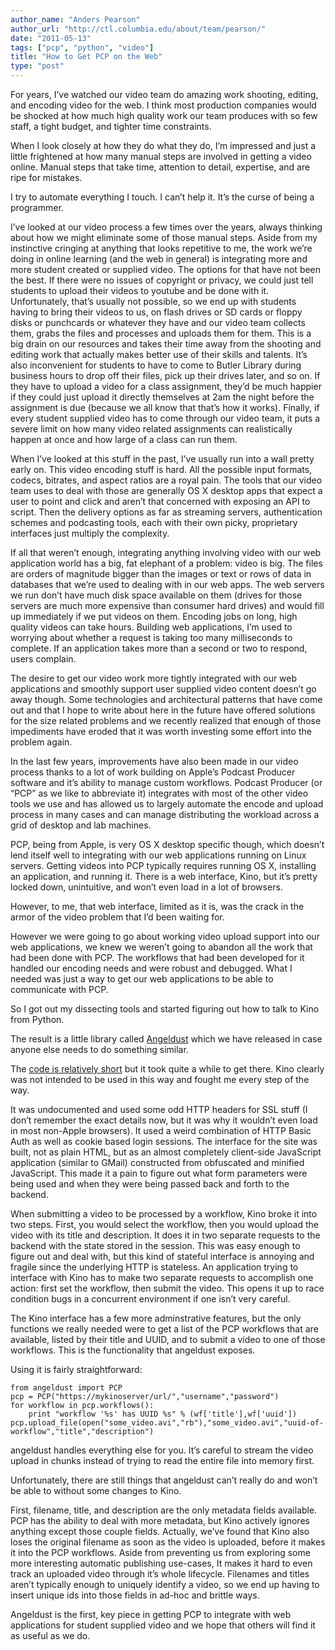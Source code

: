 ```yaml
---
author_name: "Anders Pearson"
author_url: "http://ctl.columbia.edu/about/team/pearson/"
date: "2011-05-13"
tags: ["pcp", "python", "video"]
title: "How to Get PCP on the Web"
type: "post"
---
```


<p>For years, I&#8217;ve watched our video team do amazing work shooting,
editing, and encoding video for the web. I think most production
companies would be shocked at how much high quality work our team
produces with so few staff, a tight budget, and tighter time
constraints. </p>

<!--more-->

<p>When I look closely at how they do what they do, I&#8217;m impressed and
just a little frightened at how many manual steps are involved in
getting a video online. Manual steps that take time, attention to
detail, expertise, and are ripe for mistakes. </p>

<p>I try to automate everything I touch. I can&#8217;t help it. It&#8217;s the curse
of being a programmer. </p>

<p>I&#8217;ve looked at our video process a few times over the years, always
thinking about how we might eliminate some of those manual
steps. Aside from my instinctive cringing at anything that looks
repetitive to me, the work we&#8217;re doing in online learning (and the web
in general) is integrating more and more student created or supplied
video. The options for that have not been the best. If there were no
issues of copyright or privacy, we could just tell students to upload
their videos to youtube and be done with it. Unfortunately, that&#8217;s
usually not possible, so we end up with students having to bring their
videos to us, on flash drives or SD cards or floppy disks or
punchcards or whatever they have and our video team collects them,
grabs the files and processes and uploads them for them. This is a big
drain on our resources and takes their time away from the shooting and
editing work that actually makes better use of their skills and
talents. It&#8217;s also inconvenient for students to have to come to Butler
Library during business hours to drop off their files, pick up their
drives later, and so on. If they have to upload a video for a class
assignment, they&#8217;d be much happier if they could just upload it
directly themselves at 2am the night before the assignment is due
(because we all know that that&#8217;s how it works). Finally, if every
student supplied video has to come through our video team, it puts a
severe limit on how many video related assignments can realistically
happen at once and how large of a class can run them. </p>

<p>When I&#8217;ve looked at this stuff in the past, I&#8217;ve usually run into a
wall pretty early on. This video encoding stuff is hard. All the
possible input formats, codecs, bitrates, and aspect ratios are a
royal pain. The tools that our video team uses to deal with those are
generally OS X desktop apps that expect a user to point and click and
aren&#8217;t that concerned with exposing an API to script. Then the
delivery options as far as streaming servers, authentication schemes
and podcasting tools, each with their own picky, proprietary
interfaces just multiply the complexity.</p>

<p>If all that weren&#8217;t enough, integrating anything involving video with
our web application world has a big, fat elephant of a problem: video
is big. The files are orders of magnitude bigger than the images or
text or rows of data in databases that we&#8217;re used to dealing with in
our web apps. The web servers we run don&#8217;t have much disk space
available on them (drives for those servers are much more expensive
than consumer hard drives) and would fill up immediately if we put
videos on them. Encoding jobs on long, high quality videos can take
hours. Building web applications, I&#8217;m used to worrying about whether a
request is taking too many milliseconds to complete. If an application
takes more than a second or two to respond, users complain. </p>

<p>The desire to get our video work more tightly integrated with our web
applications and smoothly support user supplied video content doesn&#8217;t
go away though. Some technologies and architectural patterns that have
come out and that I hope to write about here in the future have
offered solutions for the size related problems and we recently
realized that enough of those impediments have eroded that it was
worth investing some effort into the problem again. </p>

<p>In the last few years, improvements have also been made in our video
process thanks to a lot of work building on Apple&#8217;s Podcast Producer
software and it&#8217;s ability to manage custom workflows. Podcast Producer
(or &#8220;PCP&#8221; as we like to abbreviate it) integrates with most of the
other video tools we use and has allowed us to largely automate the
encode and upload process in many cases and can manage distributing
the workload across a grid of desktop and lab machines. </p>

<p>PCP, being from Apple, is very OS X desktop specific though, which
doesn&#8217;t lend itself well to integrating with our web applications
running on Linux servers. Getting videos into PCP typically requires
running OS X, installing an application, and running it. There is a
web interface, Kino, but it&#8217;s pretty locked down, unintuitive, and
won&#8217;t even load in a lot of browsers.</p>

<p>However, to me, that web interface, limited as it is, was the crack in
the armor of the video problem that I&#8217;d been waiting for. </p>

<p>However we were going to go about working video upload support into
our web applications, we knew we weren&#8217;t going to abandon all the work
that had been done with PCP. The workflows that had been developed for
it handled our encoding needs and were robust and debugged. What I
needed was just a way to get our web applications to be able to
communicate with PCP.</p>

<p>So I got out my dissecting tools and started figuring out how to talk
to Kino from Python. </p>

<p>The result is a little library called
<a href="https://github.com/ccnmtl/angeldust/">Angeldust</a> which we have
released in case anyone else needs to do something similar.</p>

<p>The <a href="https://github.com/ccnmtl/angeldust/blob/master/angeldust/__init__.py">code is relatively
short</a>
but it took quite a while to get there. Kino clearly was not intended
to be used in this way and fought me every step of the way. </p>

<p>It was undocumented and used some odd HTTP headers for SSL stuff (I
don&#8217;t remember the exact details now, but it was why it wouldn&#8217;t even
load in most non-Apple browsers). It used a weird combination of HTTP
Basic Auth as well as cookie based login sessions. The interface for
the site was built, not as plain HTML, but as an almost completely
client-side JavaScript application (similar to GMail) constructed from
obfuscated and minified JavaScript. This made it a pain to figure out
what form parameters were being used and when they were being passed
back and forth to the backend. </p>

<p>When submitting a video to be processed by a workflow, Kino broke it
into two steps. First, you would select the workflow, then you would
upload the video with its title and description. It does it in two
separate requests to the backend with the state stored in the
session. This was easy enough to figure out and deal with, but this
kind of stateful interface is annoying and fragile since the
underlying HTTP is stateless. An application trying to interface with
Kino has to make two separate requests to accomplish one action: first
set the workflow, then submit the video. This opens it up to race
condition bugs in a concurrent environment if one isn&#8217;t very careful. </p>

<p>The Kino interface has a few more adminstrative features, but the only
functions we really needed were to get a list of the PCP workflows
that are available, listed by their title and UUID, and to submit a
video to one of those workflows. This is the functionality that
angeldust exposes. </p>

<p>Using it is fairly straightforward:</p>

<pre><code>from angeldust import PCP
pcp = PCP("https://mykinoserver/url/","username","password")
for workflow in pcp.workflows():
    print "workflow '%s' has UUID %s" % (wf['title'],wf['uuid'])
pcp.upload_file(open("some_video.avi","rb"),"some_video.avi","uuid-of-workflow","title","description")
</code></pre>

<p>angeldust handles everything else for you. It&#8217;s careful to stream the
video upload in chunks instead of trying to read the entire file into
memory first. </p>

<p>Unfortunately, there are still things that angeldust can&#8217;t really do
and won&#8217;t be able to without some changes to Kino. </p>

<p>First, filename, title, and description are the only metadata fields
available. PCP has the ability to deal with more metadata, but Kino
actively ignores anything except those couple fields. Actually, we&#8217;ve
found that Kino also loses the original filename as soon as the video
is uploaded, before it makes it into the PCP workflows. Aside from
preventing us from exploring some more interesting automatic
publishing use-cases, It makes it hard to even track an uploaded video
through it&#8217;s whole lifecycle. Filenames and titles aren&#8217;t typically
enough to uniquely identify a video, so we end up having to insert
unique ids into those fields in ad-hoc and brittle ways. </p>

<p>Angeldust is the first, key piece in getting PCP to integrate with web
applications for student supplied video and we hope that others will
find it as useful as we do. </p>
